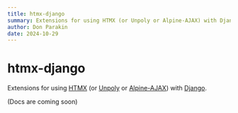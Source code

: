 ```yaml
---
title: htmx-django
summary: Extensions for using HTMX (or Unpoly or Alpine-AJAX) with Django
author: Don Parakin
date: 2024-10-29
---
```


# htmx-django

Extensions for using [HTMX](https://htmx.org/)
(or [Unpoly](https://unpoly.com/)
or [Alpine-AJAX](https://alpine-ajax.js.org/))
with [Django](https://www.djangoproject.com/).

(Docs are coming soon)

